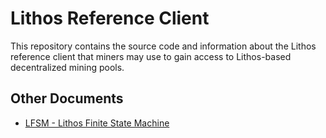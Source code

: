 # Lithos Reference Client
This repository contains the source code and information about the Lithos reference client that miners may use to
gain access to Lithos-based decentralized mining pools.

## Other Documents
- [LFSM - Lithos Finite State Machine](documents/LFSM.MD) 